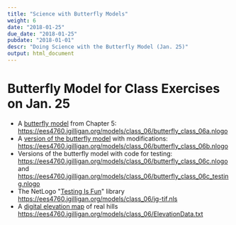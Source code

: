 ```yaml
---
title: "Science with Butterfly Models"
weight: 6
date: "2018-01-25"
due_date: "2018-01-25"
pubdate: "2018-01-01"
descr: "Doing Science with the Butterfly Model (Jan. 25)"
output: html_document
---
```

# Butterfly Model for Class Exercises on Jan. 25
 
* A [butterfly model](/models/class_06/butterfly_class_06a.nlogo) 
  from Chapter 5:<br/>
  <https://ees4760.jgilligan.org/models/class_06/butterfly_class_06a.nlogo>
* A [version of the butterfly model](/models/class_06/butterfly_class_06b.nlogo) 
  with modifications:<br/>
  <https://ees4760.jgilligan.org/models/class_06/butterfly_class_06b.nlogo>
* Versions of the butterfly model with code for testing:<br/>
  <https://ees4760.jgilligan.org/models/class_06/butterfly_class_06c.nlogo> 
  and 
  <https://ees4760.jgilligan.org/models/class_06/butterfly_class_06c_testing.nlogo> 
* The NetLogo "[Testing Is Fun](/models/class_06/jg-tif.nls)" library<br/>
  <https://ees4760.jgilligan.org/models/class_06/jg-tif.nls>
* A [digital elevation map](/models/class_06/ElevationData.txt) of real hills<br/>
  <https://ees4760.jgilligan.org/models/class_06/ElevationData.txt>
